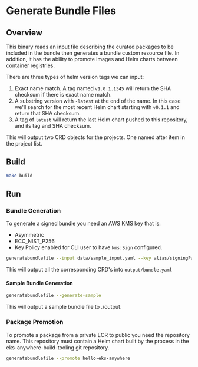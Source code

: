 # Generate Bundle Files

## Overview

This binary reads an input file describing the curated packages to be included in the bundle then generates a bundle custom resource file. In addition, it has the ability to promote images and Helm charts between container registries.

There are three types of helm version tags we can input:

1. Exact name match. A tag named `v1.0.1.1345` will return the SHA checksum if there is exact name match.
2. A substring version with `-latest` at the end of the name. In this case we'll search for the most recent Helm chart starting with `v0.1.1` and return that SHA checksum.
3. A tag of `latest` will return the last Helm chart pushed to this repository, and its tag and SHA checksum.

This will output two CRD objects for the projects. One named after item in the project list.

## Build

```sh
make build
```

## Run

### Bundle Generation

To generate a signed bundle you need an AWS KMS key that is:
- Asymmetric
- ECC_NIST_P256
- Key Policy enabled for CLI user to have `kms:Sign` configured. 

```sh
generatebundlefile --input data/sample_input.yaml --key alias/signingPackagesKey
```

This will output all the corresponding CRD's into `output/bundle.yaml` 

#### Sample Bundle Generation

```sh
generatebundlefile --generate-sample
```

This will output a sample bundle file to ./output.

### Package Promotion

To promote a package from a private ECR to public you need the repository name. This repository must contain a Helm chart built by the process in the eks-anywhere-build-tooling git repository.

```sh
generatebundlefile --promote hello-eks-anywhere
```
